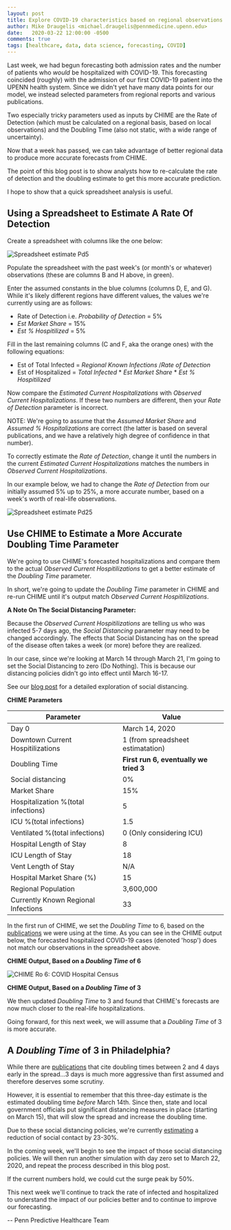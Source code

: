 ```yaml
---
layout: post
title: Explore COVID-19 characteristics based on regional observations
author: Mike Draugelis <michael.draugelis@pennmedicine.upenn.edu>
date:   2020-03-22 12:00:00 -0500
comments: true 
tags: [healthcare, data, data science, forecasting, COVID]
---
```


Last week, we had begun forecasting both admission rates and the number of patients who *would* be hospitalized with COVID-19.  This forecasting coincided (roughly) with the admission of our first COVID-19 patient into the UPENN health system.  Since we didn't yet have many data points for our model, we instead selected parameters from regional reports and various publications.  

Two especially tricky parameters used as inputs by CHIME are the Rate of Detection (which must be calculated on a regional basis, based on local observations) and the Doubling Time (also not static, with a wide range of uncertainty).

Now that a week has passed, we can take advantage of better regional data to produce more accurate forecasts from CHIME.

The point of this blog post is to show analysts how to re-calculate the rate of detection and the doubling estimate to get this more accurate prediction.

I hope to show that a quick spreadsheet analysis is useful.


Using a Spreadsheet to Estimate A Rate Of Detection
--------
Create a spreadsheet with columns like the one below:

![Spreadsheet estimate Pd5](https://i.ibb.co/c14Htjg/spread-sheet-pd5.png)


Populate the spreadsheet with the past week's (or month's or whatever) observations (these are columns B and H above, in green).

Enter the assumed constants in the blue columns (columns D, E, and G).  While it's likely different regions have different values, the values we're currently using are as follows: 
* Rate of Detection i.e. _Probability of Detection_ = 5%
* _Est Market Share_ = 15%
* _Est % Hospitilized_ = 5%

Fill in the last remaining columns (C and F, aka the orange ones) with the following equations: 
* Est of Total Infected = _Regional Known Infections_ /_Rate of Detection_
* Est of Hospitalized = _Total Infected_ * _Est Market Share_ * _Est % Hospitilized_

Now compare the _Estimated Current Hospitalizations_ with _Observed Current Hospitalizations_.  If these two numbers are different, then your _Rate of Detection_ parameter is incorrect.

NOTE:  We're going to assume that the _Assumed Market Share_ and _Assumed % Hospitalizations_ are correct (the latter is based on several publications, and we have a relatively high degree of confidence in that number).

To correctly estimate the _Rate of Detection_, change it until the numbers in the current _Estimated Current Hospitalizations_ matches the numbers in _Observed Current Hospitalizations_.

In our example below, we had to change the _Rate of Detection_ from our initially assumed 5% up to 25%, a more accurate number, based on a week's worth of real-life observations.


![Spreadsheet estimate Pd25](https://i.ibb.co/VwpNhrX/spreadsheet-pd25.png)


Use CHIME to Estimate a More Accurate Doubling Time Parameter
-------

We're going to use CHIME's forecasted hospitalizations and compare them to the actual  _Observed Current Hospitilizations_ to get a better estimate of the _Doubling Time_ parameter.

In short, we're going to update the _Doubling Time_ parameter in CHIME and re-run CHIME until it's output match _Observed Current Hospitilizations_.

**A Note On The Social Distancing Parameter:**

Because the _Observed Current Hospitilizations_ are telling us who was infected 5-7 days ago, the _Social Distancing_ parameter may need to be changed accordingly.  The effects that Social Distancing has on the spread of the disease often takes a week (or more) before they are realized.

In our case, since we're looking at  March 14 through March 21, I'm going to set the Social Distancing to zero (Do Nothing).  This is because our distancing policies didn't go into effect until March 16-17.  

See our [blog post](http://predictivehealthcare.pennmedicine.org/2020/03/18/compare-chime.html) for a detailed exploration of social distancing.

**CHIME Parameters**

| Parameter | Value  |
|--|--|
| Day 0 | March 14, 2020 |
| Downtown Current Hospitilizations | 1 (from spreadsheet estimatation) |
| Doubling Time | **First run 6, eventually we tried 3** |
| Social distancing | 0% |
| Market Share | 15% |
| Hospitalization %(total infections) | 5 |
| ICU %(total infections) | 1.5 |
| Ventilated %(total infections) | 0 (Only considering ICU)|
| Hospital Length of Stay | 8 |
| ICU Length of Stay| 18 |
| Vent Length of Stay | N/A |
| Hospital Market Share (%)| 15 |
| Regional Population | 3,600,000 |
| Currently Known Regional Infections | 33 |


In the first run of CHIME, we set the _Doubling Time_ to 6, based on the [publications](https://www.ncbi.nlm.nih.gov/pubmed/32007643) we were using at the time.  As you can see in the CHIME output below, the forecasted hospitalized COVID-19 cases (denoted 'hosp') does not match our observations in the spreadsheet above.  

**CHIME Output, Based on a _Doubling Time_ of 6**

![CHIME Ro 6: COVID Hospital Census](https://i.ibb.co/hMpyNPZ/chime-314-Ro6-census.png)

**CHIME Output, Based on a _Doubling Time_ of 3**

We then updated _Doubling Time_ to 3 and found that CHIME's forecasts are now much closer to the real-life hospitalizations.  

Going forward, for this next week, we will assume that a _Doubling Time_ of 3 is more accurate. 

A _Doubling Time_ of 3 in Philadelphia?
--------
While there are [publications](https://arxiv.org/pdf/2003.06418.pdf) that cite doubling times between 2 and 4 days early in the spread...3 days is much more aggressive than first assumed and therefore deserves some scrutiny.

However, it is essential to remember that this three-day estimate is the estimated doubling time *before* March 14th.  Since then, state and local government officials put significant distancing measures in place (starting on March 15), that will slow the spread and increase the doubling time.

Due to these social distancing policies, we're currently [estimating](http://predictivehealthcare.pennmedicine.org/2020/03/18/compare-chime.html) a reduction of social contact by 23-30%.  

In the coming week, we'll begin to see the impact of those social distancing policies.  We will then run another simulation with day zero set to March 22, 2020, and repeat the process described in this blog post.

If the current numbers hold, we could cut the surge peak by 50%.

This next week we'll continue to track the rate of infected and hospitalized to understand the impact of our policies better and to continue to improve our forecasting.

-- Penn Predictive Healthcare Team